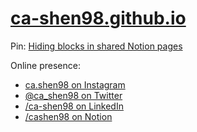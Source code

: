 # [ca-shen98.github.io](https://ca-shen98.github.io)

Pin: [Hiding blocks in shared Notion pages](https://www.notion.so/cashen98/Hiding-blocks-in-shared-Notion-pages-37d75e8dc80e437d8ac4540287f01b72)

Online presence:
- [ca.shen98 on Instagram](https://instagram.com/ca.shen98)
- [@ca_shen98 on Twitter](https://twitter.com/ca_shen98)
- [/ca-shen98 on LinkedIn](https://linkedin.com/in/cashen98)
- [/cashen98 on Notion](https://www.notion.so/cashen98/About-ad2724dd10344347a243c519b0fb6187)
